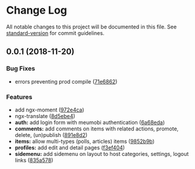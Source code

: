 # Change Log

All notable changes to this project will be documented in this file. See [standard-version](https://github.com/conventional-changelog/standard-version) for commit guidelines.

<a name="0.0.1"></a>
## 0.0.1 (2018-11-20)


### Bug Fixes

* errors preventing prod compile ([71e6862](https://github.com/meumobi/infomobi/commit/71e6862))


### Features

* add ngx-moment ([972e4ca](https://github.com/meumobi/infomobi/commit/972e4ca))
* ngx-translate ([8d5ebe4](https://github.com/meumobi/infomobi/commit/8d5ebe4))
* **auth:** add login form with meumobi authentication ([6a68eda](https://github.com/meumobi/infomobi/commit/6a68eda))
* **comments:** add comments on items with related actions, promote, delete, (un)publish ([891e8d2](https://github.com/meumobi/infomobi/commit/891e8d2))
* **items:** allow multi-types (polls, articles) items ([9852b9b](https://github.com/meumobi/infomobi/commit/9852b9b))
* **profiles:** add edit and detail pages ([f3ef404](https://github.com/meumobi/infomobi/commit/f3ef404))
* **sidemenu:** add sidemenu on layout to host categories, settings, logout links ([835a578](https://github.com/meumobi/infomobi/commit/835a578))
